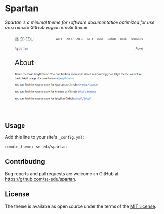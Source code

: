 # Spartan

*Spartan is a minimal theme for software documentation optimized for use as a remote GitHub pages remote theme*

![minima theme preview](screenshot.png)

## Usage

Add this line to your site's `_config.yml`:

```
remote_theme: se-edu/spartan
```

## Contributing

Bug reports and pull requests are welcome on GitHub at https://github.com/se-edu/spartan. 

## License

The theme is available as open source under the terms of the [MIT License](http://opensource.org/licenses/MIT).
